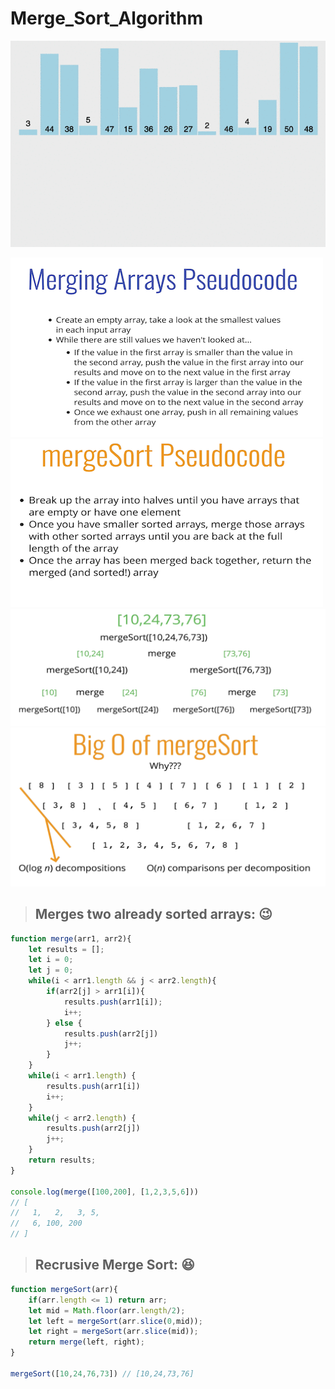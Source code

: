# Merge_Sort_Algorithm


![merge_sort_animation](merge_sort_animation.gif)

![merge_sort_1](https://github.com/NoriKaneshige/Merge_Sort_Algorithm/blob/master/merge_sort_1.png)
![merge_sort_2](https://github.com/NoriKaneshige/Merge_Sort_Algorithm/blob/master/merge_sort_2.png)
![merge_sort_3](https://github.com/NoriKaneshige/Merge_Sort_Algorithm/blob/master/merge_sort_3.png)
![merge_sort_0](https://github.com/NoriKaneshige/Merge_Sort_Algorithm/blob/master/merge_sort_0.png)

> ## Merges two already sorted arrays: :wink:

``` js
function merge(arr1, arr2){
    let results = [];
    let i = 0;
    let j = 0;
    while(i < arr1.length && j < arr2.length){
        if(arr2[j] > arr1[i]){
            results.push(arr1[i]);
            i++;
        } else {
            results.push(arr2[j])
            j++;
        }
    }
    while(i < arr1.length) {
        results.push(arr1[i])
        i++;
    }
    while(j < arr2.length) {
        results.push(arr2[j])
        j++;
    }
    return results;
}

console.log(merge([100,200], [1,2,3,5,6]))
// [
//   1,   2,   3, 5,
//   6, 100, 200
// ]
```            

> ## Recrusive Merge Sort: :laughing:

``` js
function mergeSort(arr){
    if(arr.length <= 1) return arr;
    let mid = Math.floor(arr.length/2);
    let left = mergeSort(arr.slice(0,mid));
    let right = mergeSort(arr.slice(mid));
    return merge(left, right);
}

mergeSort([10,24,76,73]) // [10,24,73,76]
```
